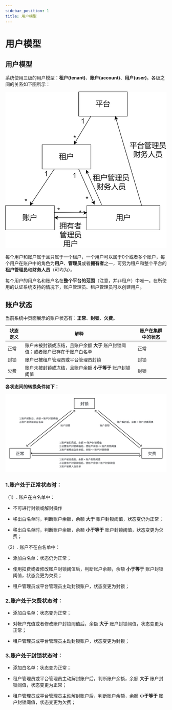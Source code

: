 ```yaml
---
sidebar_position: 1
title: 用户模型
---
```


# 用户模型

## 用户模型

系统使用三级的用户模型：**租户(tenant)**、**账户(account)**、**用户(user)**。各级之间的关系如下图所示：

![用户模型](./user-model.png)

每个用户和账户属于且只属于一个租户，一个用户可以属于0个或者多个账户，每个用户在账户中的角色为**用户**、**管理员**或者**拥有者**之一，可另为租户和整个平台的**租户管理员**和**财务人员**（可均为）。

每个用户的用户名和账户名在**整个平台的范围**（注意，并非租户）中唯一。在所使用的认证系统支持的情况下，账户管理员、租户管理员可以创建用户。

## 账户状态

当前系统中页面展示的账户状态有：**正常**、**封锁**、**欠费**。

| 状态定义     | 解释                                                                       | 账户在集群中的状态   |
| ----------- | -------------------------------------------------------------------------- |-------------------- |
| 正常         | 账户未被封锁或冻结，且账户余额 **大于** 账户封锁阈值；或者账户已存在于账户白名单  |   正常               |
| 封锁         | 账户已被租户管理员或平台管理员封锁                                             |   封锁               |
| 欠费         | 账户未被封锁或冻结，且账户余额 **小于等于** 账户封锁阈值                        |   封锁               |


**各状态间的转换条件如下：**

![用户模型](./account_state_explanation_without_frozen.png)

### 1.账户处于正常状态时：

（1）. 账户在白名单中：

  + 不可进行封锁或解封操作

  + 移出白名单时，判断账户余额，余额 **大于** 账户封锁阈值，状态变仍为正常；

  + 移出白名单时，判断账户余额，余额 **小于等于** 账户封锁阈值，状态变更为欠费；

（2）. 账户不在白名单中：

  + 添加白名单：状态仍为正常；
  
  + 使用扣费或者修改账户封锁阈值后，判断账户余额，余额 **小于等于** 账户封锁阈值，状态变更为欠费；

  + 租户管理员或平台管理员主动封锁账户，状态变更为封锁；

### 2.账户处于欠费状态时：

  + 添加白名单：状态变为正常；
  
  + 对帐户充值或者修改账户封锁阈值后，余额 **大于** 账户封锁阈值，状态变更为正常；

  + 租户管理员或平台管理员主动封锁账户，状态变更为封锁；

### 3.账户处于封锁状态时：

  + 添加白名单：状态变为正常；

  + 租户管理员或平台管理员主动解封账户后，判断账户余额，余额 **大于** 账户封锁阈值，状态变更为正常；
  
  + 租户管理员或平台管理员主动解封账户后，判断账户余额，余额 **小于等于** 账户封锁阈值，状态变更为欠费；


 
